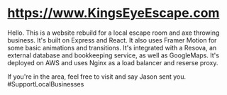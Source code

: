 # https://www.KingsEyeEscape.com

Hello.  This is a website rebuild for a local escape room and axe throwing business.  It's built on Express and React.
It also uses Framer Motion for some basic animations and transitions.  It's integrated with a Resova, an external database
and bookkeeping service, as well as GoogleMaps.  It's deployed on AWS and uses Nginx as a load balancer and reserse proxy.

If you're in the area, feel free to visit and say Jason sent you.
#SupportLocalBusinesses
